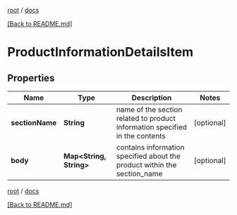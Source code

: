 [root](./../ "root") / [docs](./ "docs")

[[Back to README.md]](./../README.md "[Back to README.md]")

# ProductInformationDetailsItem

## Properties

| Name | Type | Description | Notes |
|------------ | ------------- | ------------- | -------------|
|**sectionName** | **String** | name of the section related to product information specified in the contents |  [optional] |
|**body** | **Map&lt;String, String&gt;** | contains information specified about the product within the section_name |  [optional] |

[root](./../ "root") / [docs](./ "docs")

[[Back to README.md]](./../README.md "[Back to README.md]")